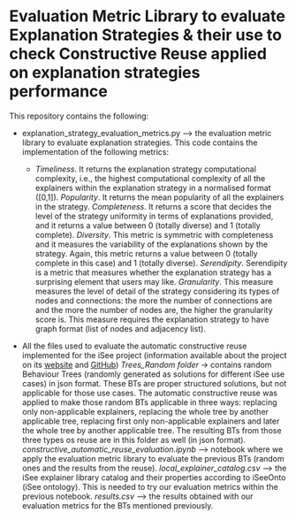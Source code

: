 # Evaluation Metric Library to evaluate Explanation Strategies & their use to check Constructive Reuse applied on explanation strategies performance

This repository contains the following:

- explanation_strategy_evaluation_metrics.py --> the evaluation metric library to evaluate explanation strategies. This code contains the implementation of the following metrics:
  - *Timeliness*. It returns the explanation strategy computational complexity, i.e., the highest computational complexity of all the explainers within the explanation strategy in a normalised format ([0,1]).
*Popularity*. It returns the mean popularity of all the explainers in the strategy.
*Completeness*. It returns a score that decides the level of the strategy uniformity in terms of explanations provided, and it returns a value between 0 (totally diverse) and 1 (totally complete).
*Diversity*. This metric is symmetric with completeness and it measures the variability of the explanations shown by the strategy. Again, this metric returns a value between 0 (totally complete in this case) and 1 (totally diverse).
*Serendipity*. Serendipity is a metric that measures whether the explanation strategy has a surprising element that users may like.
*Granularity*. This measure measures the level of detail of the strategy considering its types of nodes and connections: the more the number of connections are and the more the number of nodes are, the higher the granularity score is. This measure requires the explanation strategy to have graph format (list of nodes and adjacency list).

- All the files used to evaluate the automatic constructive reuse implemented for the iSee project (information available about the project on its [website](https://isee4xai.com/) and [GitHub](https://github.com/isee4xai))
*Trees_Random folder* -> contains random Behaviour Trees (randomly generated as solutions for different iSee use cases) in json format. These BTs are proper structured solutions, but not applicable for those use cases. The automatic constructive reuse was applied to make those random BTs applicable in three ways: replacing only non-applicable explainers, replacing the whole tree by another applicable tree, replacing first only non-applicable explainers and later the whole tree by another applicable tree. The resulting BTs from those three types os reuse are in this folder as well (in json format).
*constructive_automatic_reuse_evaluation.ipynb* --> notebook where we apply the evaluation metric library to evaluate the previous BTs (random ones and the results from the reuse).
*local_explainer_catalog.csv* --> the iSee explainer library catalog and their properties according to iSeeOnto (iSee ontology). This is needed to try our evaluation metrics within the previous notebook.
*results.csv* --> the results obtained with our evaluation metrics for the BTs mentioned previously.
